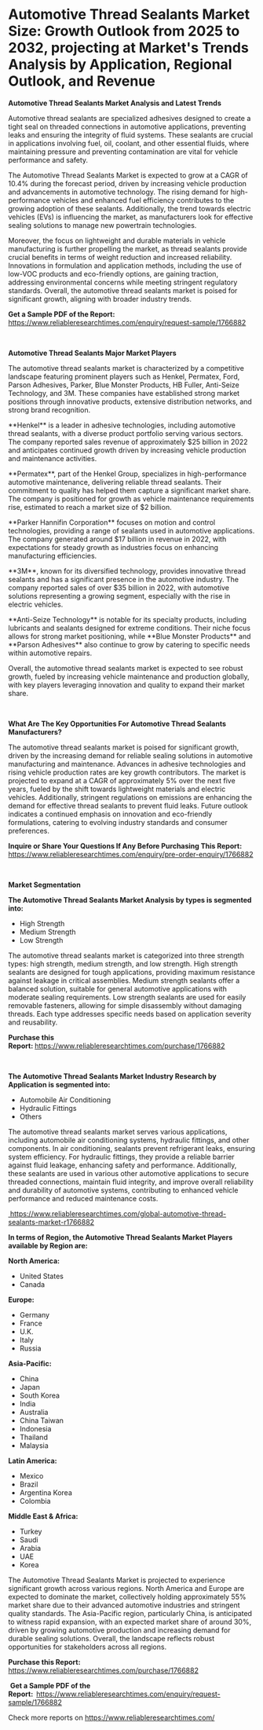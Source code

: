 <p><h1>Automotive Thread Sealants Market Size: Growth Outlook from 2025 to 2032, projecting at Market's Trends Analysis by Application, Regional Outlook, and Revenue</h1></p><p><strong>Automotive Thread Sealants Market Analysis and Latest Trends</strong></p>
<p><p>Automotive thread sealants are specialized adhesives designed to create a tight seal on threaded connections in automotive applications, preventing leaks and ensuring the integrity of fluid systems. These sealants are crucial in applications involving fuel, oil, coolant, and other essential fluids, where maintaining pressure and preventing contamination are vital for vehicle performance and safety.</p><p>The Automotive Thread Sealants Market is expected to grow at a CAGR of 10.4% during the forecast period, driven by increasing vehicle production and advancements in automotive technology. The rising demand for high-performance vehicles and enhanced fuel efficiency contributes to the growing adoption of these sealants. Additionally, the trend towards electric vehicles (EVs) is influencing the market, as manufacturers look for effective sealing solutions to manage new powertrain technologies.</p><p>Moreover, the focus on lightweight and durable materials in vehicle manufacturing is further propelling the market, as thread sealants provide crucial benefits in terms of weight reduction and increased reliability. Innovations in formulation and application methods, including the use of low-VOC products and eco-friendly options, are gaining traction, addressing environmental concerns while meeting stringent regulatory standards. Overall, the automotive thread sealants market is poised for significant growth, aligning with broader industry trends.</p></p>
<p><strong>Get a Sample PDF of the Report:&nbsp;</strong> <a href="https://www.reliableresearchtimes.com/enquiry/request-sample/1766882?utm_campaign=3060&utm_medium=2&utm_source=Github&utm_content=ia&utm_term=31032025&utm_id=automotive-thread-sealants">https://www.reliableresearchtimes.com/enquiry/request-sample/1766882</a></p>
<p>&nbsp;</p>
<p><strong>Automotive Thread Sealants Major Market Players</strong></p>
<p><p>The automotive thread sealants market is characterized by a competitive landscape featuring prominent players such as Henkel, Permatex, Ford, Parson Adhesives, Parker, Blue Monster Products, HB Fuller, Anti-Seize Technology, and 3M. These companies have established strong market positions through innovative products, extensive distribution networks, and strong brand recognition.</p><p>**Henkel** is a leader in adhesive technologies, including automotive thread sealants, with a diverse product portfolio serving various sectors. The company reported sales revenue of approximately $25 billion in 2022 and anticipates continued growth driven by increasing vehicle production and maintenance activities.</p><p>**Permatex**, part of the Henkel Group, specializes in high-performance automotive maintenance, delivering reliable thread sealants. Their commitment to quality has helped them capture a significant market share. The company is positioned for growth as vehicle maintenance requirements rise, estimated to reach a market size of $2 billion.</p><p>**Parker Hannifin Corporation** focuses on motion and control technologies, providing a range of sealants used in automotive applications. The company generated around $17 billion in revenue in 2022, with expectations for steady growth as industries focus on enhancing manufacturing efficiencies.</p><p>**3M**, known for its diversified technology, provides innovative thread sealants and has a significant presence in the automotive industry. The company reported sales of over $35 billion in 2022, with automotive solutions representing a growing segment, especially with the rise in electric vehicles.</p><p>**Anti-Seize Technology** is notable for its specialty products, including lubricants and sealants designed for extreme conditions. Their niche focus allows for strong market positioning, while **Blue Monster Products** and **Parson Adhesives** also continue to grow by catering to specific needs within automotive repairs.</p><p>Overall, the automotive thread sealants market is expected to see robust growth, fueled by increasing vehicle maintenance and production globally, with key players leveraging innovation and quality to expand their market share.</p></p>
<p>&nbsp;</p>
<p><strong>What Are The Key Opportunities For Automotive Thread Sealants Manufacturers?</strong></p>
<p><p>The automotive thread sealants market is poised for significant growth, driven by the increasing demand for reliable sealing solutions in automotive manufacturing and maintenance. Advances in adhesive technologies and rising vehicle production rates are key growth contributors. The market is projected to expand at a CAGR of approximately 5% over the next five years, fueled by the shift towards lightweight materials and electric vehicles. Additionally, stringent regulations on emissions are enhancing the demand for effective thread sealants to prevent fluid leaks. Future outlook indicates a continued emphasis on innovation and eco-friendly formulations, catering to evolving industry standards and consumer preferences.</p></p>
<p><strong>Inquire or Share Your Questions If Any Before Purchasing This Report:</strong> <a href="https://www.reliableresearchtimes.com/enquiry/pre-order-enquiry/1766882?utm_campaign=3060&utm_medium=2&utm_source=Github&utm_content=ia&utm_term=31032025&utm_id=automotive-thread-sealants">https://www.reliableresearchtimes.com/enquiry/pre-order-enquiry/1766882</a></p>
<p>&nbsp;</p>
<p><strong>Market Segmentation</strong></p>
<p><strong>The Automotive Thread Sealants Market Analysis by types is segmented into:</strong></p>
<p><ul><li>High Strength</li><li>Medium Strength</li><li>Low Strength</li></ul></p>
<p><p>The automotive thread sealants market is categorized into three strength types: high strength, medium strength, and low strength. High strength sealants are designed for tough applications, providing maximum resistance against leakage in critical assemblies. Medium strength sealants offer a balanced solution, suitable for general automotive applications with moderate sealing requirements. Low strength sealants are used for easily removable fasteners, allowing for simple disassembly without damaging threads. Each type addresses specific needs based on application severity and reusability.</p></p>
<p><strong>Purchase this Report:&nbsp;</strong><a href="https://www.reliableresearchtimes.com/purchase/1766882?utm_campaign=3060&utm_medium=2&utm_source=Github&utm_content=ia&utm_term=31032025&utm_id=automotive-thread-sealants">https://www.reliableresearchtimes.com/purchase/1766882</a></p>
<p>&nbsp;</p>
<p><strong>The Automotive Thread Sealants Market Industry Research by Application is segmented into:</strong></p>
<p><ul><li>Automobile Air Conditioning</li><li>Hydraulic Fittings</li><li>Others</li></ul></p>
<p><p>The automotive thread sealants market serves various applications, including automobile air conditioning systems, hydraulic fittings, and other components. In air conditioning, sealants prevent refrigerant leaks, ensuring system efficiency. For hydraulic fittings, they provide a reliable barrier against fluid leakage, enhancing safety and performance. Additionally, these sealants are used in various other automotive applications to secure threaded connections, maintain fluid integrity, and improve overall reliability and durability of automotive systems, contributing to enhanced vehicle performance and reduced maintenance costs.</p></p>
<p><a href="https://www.reliableresearchtimes.com/global-automotive-thread-sealants-market-r1766882?utm_campaign=3060&utm_medium=2&utm_source=Github&utm_content=ia&utm_term=31032025&utm_id=automotive-thread-sealants">&nbsp;https://www.reliableresearchtimes.com/global-automotive-thread-sealants-market-r1766882</a></p>
<p><strong>In terms of Region, the Automotive Thread Sealants Market Players available by Region are:</strong></p>
<p>
    <p> <strong> North America: </strong>
        <ul>
            <li>United States</li>
            <li>Canada</li>
        </ul>
        </p> 
    <p> <strong> Europe: </strong>
        <ul>
            <li>Germany</li>
            <li>France</li>
            <li>U.K.</li>
            <li>Italy</li>
            <li>Russia</li>
        </ul>
        </p> 
    <p> <strong> Asia-Pacific: </strong>
        <ul>
            <li>China</li>
            <li>Japan</li>
            <li>South Korea</li>
            <li>India</li>
            <li>Australia</li>
            <li>China Taiwan</li>
            <li>Indonesia</li>
            <li>Thailand</li>
            <li>Malaysia</li>
        </ul>
        </p> 
    <p> <strong> Latin America: </strong>
        <ul>
            <li>Mexico</li>
            <li>Brazil</li>
            <li>Argentina Korea</li>
            <li>Colombia</li>
        </ul>
        </p> 
    <p> <strong> Middle East & Africa: </strong>
        <ul>
            <li>Turkey</li>
            <li>Saudi</li>
            <li>Arabia</li>
            <li>UAE</li>
            <li>Korea</li>
        </ul>
    </p>
    </p>
<p><p>The Automotive Thread Sealants Market is projected to experience significant growth across various regions. North America and Europe are expected to dominate the market, collectively holding approximately 55% market share due to their advanced automotive industries and stringent quality standards. The Asia-Pacific region, particularly China, is anticipated to witness rapid expansion, with an expected market share of around 30%, driven by growing automotive production and increasing demand for durable sealing solutions. Overall, the landscape reflects robust opportunities for stakeholders across all regions.</p></p>
<p><strong>Purchase this Report: </strong><a href="https://www.reliableresearchtimes.com/purchase/1766882?utm_campaign=3060&utm_medium=2&utm_source=Github&utm_content=ia&utm_term=31032025&utm_id=automotive-thread-sealants">https://www.reliableresearchtimes.com/purchase/1766882</a></p>
<p>&nbsp;<strong>Get a Sample PDF of the Report:&nbsp;&nbsp;</strong><a href="https://www.reliableresearchtimes.com/enquiry/request-sample/1766882?utm_campaign=3060&utm_medium=2&utm_source=Github&utm_content=ia&utm_term=31032025&utm_id=automotive-thread-sealants">https://www.reliableresearchtimes.com/enquiry/request-sample/1766882</a></p>
<p><strong></strong></p>
<p>Check more reports on <a href="https://www.reliableresearchtimes.com/?utm_campaign=3060&utm_medium=2&utm_source=Github&utm_content=ia&utm_term=31032025&utm_id=automotive-thread-sealants">https://www.reliableresearchtimes.com/</a></p>